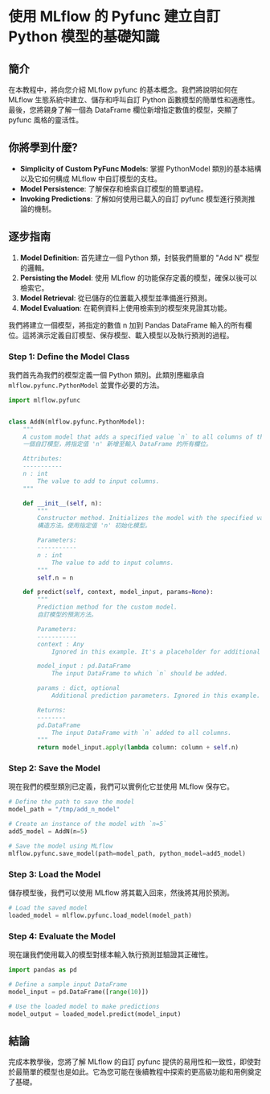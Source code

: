 # 使用 MLflow 的 Pyfunc 建立自訂 Python 模型的基礎知識

## 簡介

在本教程中，將向您介紹 MLflow pyfunc 的基本概念。我們將說明如何在 MLflow 生態系統中建立、儲存和呼叫自訂 Python 函數模型的簡單性和適應性。最後，您將親身了解一個為 DataFrame 欄位新增指定數值的模型，突顯了 pyfunc 風格的靈活性。

## 你將學到什麼?

- **Simplicity of Custom PyFunc Models**: 掌握 PythonModel 類別的基本結構以及它如何構成 MLflow 中自訂模型的支柱。
- **Model Persistence**: 了解保存和檢索自訂模型的簡單過程。
- **Invoking Predictions**: 了解如何使用已載入的自訂 pyfunc 模型進行預測推論的機制。

## 逐步指南

1. **Model Definition**: 首先建立一個 Python 類，封裝我們簡單的 "Add N" 模型的邏輯。
2. **Persisting the Model**: 使用 MLflow 的功能保存定義的模型，確保以後可以檢索它。
3. **Model Retrieval**: 從已儲存的位置載入模型並準備進行預測。
4. **Model Evaluation**: 在範例資料上使用檢索到的模型來見證其功能。

我們將建立一個模型，將指定的數值 n 加到 Pandas DataFrame 輸入的所有欄位。這將演示定義自訂模型、保存模型、載入模型以及執行預測的過程。

### Step 1: Define the Model Class

我們首先為我們的模型定義一個 Python 類別。此類別應繼承自 `mlflow.pyfunc.PythonModel` 並實作必要的方法。

```python
import mlflow.pyfunc


class AddN(mlflow.pyfunc.PythonModel):
    """
    A custom model that adds a specified value `n` to all columns of the input DataFrame.
    一個自訂模型，將指定值 'n' 新增至輸入 DataFrame 的所有欄位。

    Attributes:
    -----------
    n : int
        The value to add to input columns.
    """

    def __init__(self, n):
        """
        Constructor method. Initializes the model with the specified value `n`.
        構造方法。使用指定值 'n' 初始化模型。

        Parameters:
        -----------
        n : int
            The value to add to input columns.
        """
        self.n = n

    def predict(self, context, model_input, params=None):
        """
        Prediction method for the custom model.
        自訂模型的預測方法。

        Parameters:
        -----------
        context : Any
            Ignored in this example. It's a placeholder for additional data or utility methods.

        model_input : pd.DataFrame
            The input DataFrame to which `n` should be added.

        params : dict, optional
            Additional prediction parameters. Ignored in this example.

        Returns:
        --------
        pd.DataFrame
            The input DataFrame with `n` added to all columns.
        """
        return model_input.apply(lambda column: column + self.n)
```

### Step 2: Save the Model

現在我們的模型類別已定義，我們可以實例化它並使用 MLflow 保存它。

```python
# Define the path to save the model
model_path = "/tmp/add_n_model"

# Create an instance of the model with `n=5`
add5_model = AddN(n=5)

# Save the model using MLflow
mlflow.pyfunc.save_model(path=model_path, python_model=add5_model)
```

### Step 3: Load the Model

儲存模型後，我們可以使用 MLflow 將其載入回來，然後將其用於預測。

```python
# Load the saved model
loaded_model = mlflow.pyfunc.load_model(model_path)
```

### Step 4: Evaluate the Model

現在讓我們使用載入的模型對樣本輸入執行預測並驗證其正確性。

```python
import pandas as pd

# Define a sample input DataFrame
model_input = pd.DataFrame([range(10)])

# Use the loaded model to make predictions
model_output = loaded_model.predict(model_input)
```

## 結論

完成本教學後，您將了解 MLflow 的自訂 pyfunc 提供的易用性和一致性，即使對於最簡單的模型也是如此。它為您可能在後續教程中探索的更高級功能和用例奠定了基礎。